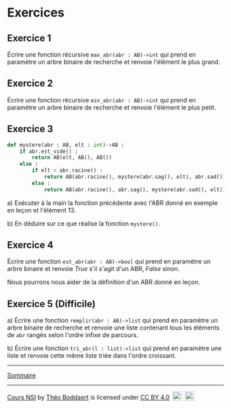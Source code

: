 # Exercices

## Exercice 1

Écrire une fonction récursive `max_abr(abr : AB)->int` qui prend en paramètre un arbre binaire de recherche et renvoie l'élément le plus grand.

## Exercice 2

Écrire une fonction récursive `min_abr(abr : AB)->int` qui prend en paramètre un arbre binaire de recherche et renvoie l'élément le plus petit.

## Exercice 3

```python
def mystere(abr : AB, elt : int)->AB :
    if abr.est_vide() :
        return AB(elt, AB(), AB())
    else :
        if elt < abr.racine() :
            return AB(abr.racine(), mystere(abr.sag(), elt), abr.sad())
        else :
            return AB(abr.racine(), abr.sag(), mystere(abr.sad(), elt))
```

a) Exécuter à la main la fonction précédente avec l'ABR donné en exemple en leçon et l'élément $13$.

b) En déduire sur ce que réalise la fonction `mystere()`.

## Exercice 4

Écrire une fonction `est_abr(abr : AB)->bool` qui prend en paramètre un arbre binaire et renvoie $True$ s'il s'agit d'un ABR, $False$ sinon.

Nous pourrons nous aider de la définition d'un ABR donné en leçon.

## Exercice 5 (Difficile)

a) Écrire une fonction `remplir(abr : AB)->list` qui prend en paramètre un arbre binaire de recherche et renvoie une liste contenant tous les éléments de `abr` rangés selon l'ordre infixe de parcours.

b) Écrire une fonction `tri_abr(l : list)->list` qui prend en paramètre une liste et renvoie cette même liste triée dans l'ordre croissant.

__________________

[Sommaire](./../../../README.md)

___________

<p xmlns:cc="http://creativecommons.org/ns#" xmlns:dct="http://purl.org/dc/terms/"><a property="dct:title" rel="cc:attributionURL" href="https://github.com/boddaert/nsi">Cours NSI</a> by <a rel="cc:attributionURL dct:creator" property="cc:attributionName" href="https://github.com/boddaert">Théo Boddaert</a> is licensed under <a href="https://creativecommons.org/licenses/by/4.0/?ref=chooser-v1" target="_blank" rel="license noopener noreferrer" style="display:inline-block;">CC BY 4.0</a>  <img style="height:22px!important;margin-left:3px;vertical-align:text-bottom;" src="https://mirrors.creativecommons.org/presskit/icons/cc.svg?ref=chooser-v1" alt="">  <img style="height:22px!important;margin-left:3px;vertical-align:text-bottom;" src="https://mirrors.creativecommons.org/presskit/icons/by.svg?ref=chooser-v1" alt=""></p> 


